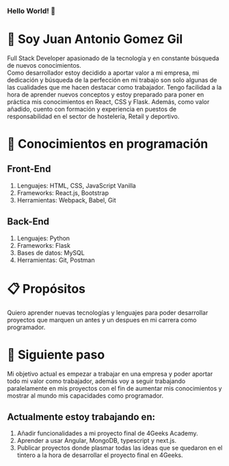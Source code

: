 ### Hello World! 👋
<h1> 🧍 Soy Juan Antonio Gomez Gil</h1>
<p>Full Stack Developer apasionado de la tecnología y en constante búsqueda de nuevos conocimientos. <br/>
  Como desarrollador estoy decidido a aportar valor a mi empresa, mi dedicación y búsqueda de la perfección en mi trabajo son solo algunas de las cualidades que me hacen destacar como trabajador. Tengo facilidad a la hora de aprender nuevos conceptos y estoy preparado para poner en práctica mis conocimientos en React, CSS y Flask. Además, como valor añadido, cuento con formación y experiencia en puestos de responsabilidad en el sector de hostelería, Retail y deportivo.</p>

<h1>🧠 Conocimientos en programación</h1>
<h2>Front-End</h2>
<ol>
<li>Lenguajes: HTML, CSS, JavaScript Vanilla
  </li>
  <li>Frameworks: React.js, Bootstrap
  </li>
  <li>Herramientas: Webpack, Babel, Git
  </li>
</ol> 
<h2>Back-End</h2>
<ol>
<li>Lenguajes: Python
  </li>
  <li>Frameworks: Flask
  </li>
  <li>Bases de datos: MySQL
  </li>
  <li>Herramientas: Git, Postman
  </li>
</ol> 
<h1>📋 Propósitos </h1>
<p>Quiero aprender nuevas tecnologías y lenguajes para poder desarrollar proyectos que marquen un antes y un despues en mi carrera como programador.</p>
<h1>💭 Siguiente paso</h1>
<p>Mi objetivo actual es empezar a trabajar en una empresa y poder aportar todo mi valor como trabajador, además voy a seguir trabajando paralelamente en mis proyectos con el fin de aumentar mis conocimientos y mostrar al mundo mis capacidades como programador.</p>
<h2>Actualmente estoy trabajando en:</h2>
<ol>
  <li>Añadir funcionalidades a mi proyecto final de 4Geeks Academy.</li>
  <li>Aprender a usar Angular, MongoDB, typescript y next.js.</li>
  <li>Publicar proyectos donde plasmar todas las ideas que se quedaron en el tintero a la hora de desarrollar el proyecto final en 4Geeks.</li>
</ol>


